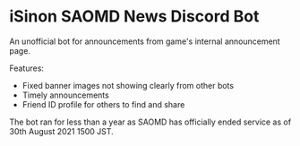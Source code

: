 # iSinon SAOMD News Discord Bot

An unofficial bot for announcements from game's internal announcement page.

Features:
- Fixed banner images not showing clearly from other bots
- Timely announcements
- Friend ID profile for others to find and share

The bot ran for less than a year as SAOMD has officially ended service as of 30th August 2021 1500 JST.
